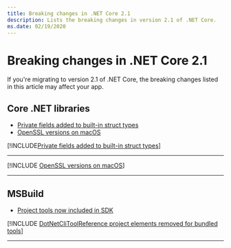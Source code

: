 ```yaml
---
title: Breaking changes in .NET Core 2.1
description: Lists the breaking changes in version 2.1 of .NET Core.
ms.date: 02/19/2020
---
```

# Breaking changes in .NET Core 2.1

If you're migrating to version 2.1 of .NET Core, the breaking changes listed in this article may affect your app.

## Core .NET libraries

- [Private fields added to built-in struct types](#private-fields-added-to-built-in-struct-types)
- [OpenSSL versions on macOS](#openssl-versions-on-macos)

[!INCLUDE[Private fields added to built-in struct types](../../../includes/core-changes/corefx/2.1/instantiate-struct.md)]

***

[!INCLUDE [OpenSSL versions on macOS](../../../includes/core-changes/corefx/openssl-dependencies-macos.md)]

***

## MSBuild

- [Project tools now included in SDK](#project-tools-now-included-in-sdk)

[!INCLUDE [DotNetCliToolReference project elements removed for bundled tools](../../../includes/core-changes/msbuild/2.1/dotnetclitoolreference.md)]

***
